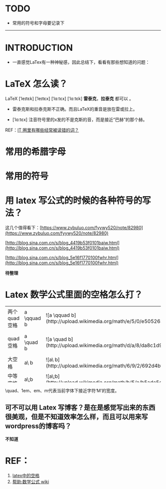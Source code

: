 






# TODO
  * 常用的符号和字母要记录下


---





# INTRODUCTION






  * 一直感觉LaTex有一种神秘感，因此总结下，看看有那些想知道的问题：







# LaTeX 怎么读？


LaTeX [ˈleɪtɛk] [ˈleɪtɛx] [ˈlɑːtɛx] [ˈlɑːtɛk] **雷泰克**，**拉泰克** 都可以 。




  * 雷泰克斯和拉泰克斯不正确。而且LaTeX的重音是放在雷或拉上。


  * [ˈlɑːtɛx] 注音符号里的x发的不是克斯的音，而是接近“巴赫”的那个赫。


REF：[IT 圈里有哪些经常被读错的词？](https://www.zhihu.com/question/19739907)




# 常用的希腊字母





# 常用的符号







# 用 latex 写公式的时候的各种符号的写法？


这几个值得看下：[https://www.zybuluo.com/fyywy520/note/82980](https://www.zybuluo.com/fyywy520/note/82980)

[http://blog.sina.com.cn/s/blog_4419b53f0101baiw.html](http://blog.sina.com.cn/s/blog_4419b53f0101baiw.html)

[http://blog.sina.com.cn/s/blog_5e16f1770100fwhr.html](http://blog.sina.com.cn/s/blog_5e16f1770100fwhr.html)

**待整理**






# Latex 数学公式里面的空格怎么打？


<table width="602" style="height: 247px;" >
<tbody >
<tr >

<td style="width: 162px;" >两个quad空格
</td>

<td style="width: 130px;" >a \qquad b
</td>

<td style="width: 125px;" >![a \qquad b](http://upload.wikimedia.org/math/e/5/0/e505263bc9c94f673c580f3a36a7f08a.png)
</td>

<td style="width: 163px;" >两个_m_的宽度
</td>
</tr>
<tr >

<td style="width: 162px;" >quad空格
</td>

<td style="width: 130px;" >a \quad b
</td>

<td style="width: 125px;" >![a \quad b](http://upload.wikimedia.org/math/d/a/8/da8c1d9effa4501fd80c054e59ad917d.png)
</td>

<td style="width: 163px;" >一个_m_的宽度
</td>
</tr>
<tr >

<td style="width: 162px;" >大空格
</td>

<td style="width: 130px;" >a\ b
</td>

<td style="width: 125px;" >![a\ b](http://upload.wikimedia.org/math/6/9/2/692d4bffca8e84ffb45cf9d5facf31d6.png)
</td>

<td style="width: 163px;" >1/3_m_宽度
</td>
</tr>
<tr >

<td style="width: 162px;" >中等空格
</td>

<td style="width: 130px;" >a\;b
</td>

<td style="width: 125px;" >![a\;b](http://upload.wikimedia.org/math/b/5/a/b5ade5d5393fd7727bf77fa44ec8b564.png)
</td>

<td style="width: 163px;" >2/7_m_宽度
</td>
</tr>
<tr >

<td style="width: 162px;" >小空格
</td>

<td style="width: 130px;" >a\,b
</td>

<td style="width: 125px;" >![a\,b](http://upload.wikimedia.org/math/7/b/e/7bea99aed60ba5e1fe8a134ab43fa85f.png)
</td>

<td style="width: 163px;" >1/6_m_宽度
</td>
</tr>
<tr >

<td style="width: 162px;" >没有空格
</td>

<td style="width: 130px;" >ab
</td>

<td style="width: 125px;" >![ab\,](http://upload.wikimedia.org/math/b/6/b/b6bd9dba2ebfca24731ae6dc3913e625.png)
</td>

<td style="width: 163px;" >
</td>
</tr>
<tr >

<td style="width: 162px;" >紧贴
</td>

<td style="width: 130px;" >a\!b
</td>

<td style="width: 125px;" >![a\!b](http://upload.wikimedia.org/math/0/f/b/0fbcad5fadb912e8afa6d113a75c83e4.png)
</td>

<td style="width: 163px;" >缩进1/6_m_宽度
</td>
</tr>
</tbody>
</table>
\quad、1em、em、m代表当前字体下接近字符‘M’的宽度。





## 可不可以用 Latex 写博客？是在是感觉写出来的东西很美观，但是不知道效率怎么样，而且可以用来写wordpress的博客吗？


**不知道**



# REF：
  1. [latex中的空格](https://blog.csdn.net/seaskying/article/details/51316607)
  2. [帮助:数学公式 wiki](https://zh.wikipedia.org/wiki/Help:%E6%95%B0%E5%AD%A6%E5%85%AC%E5%BC%8F)
